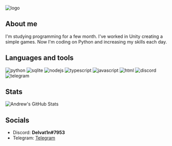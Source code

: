 ![logo](https://github.com/andrewchokh/andrewchokh/assets/logo.jpg)

## **About me**
I'm studying programming for a few month. I've worked in Unity creating a simple games. Now I'm coding on Python and increasing my skills each day.

## **Languages and tools**
![python](https://img.shields.io/badge/Python-3B6E97?style=flat&logo=python&logoColor=FFFFFF)
![sqlite](https://img.shields.io/badge/SQLite-1580C9?style=flat&logo=sqlite&logoColor=FFFFFF)
![nodejs](https://img.shields.io/badge/Node%20JS-43853D?style=flat&logo=node.js&logoColor=FFFFFF)
![typescript](https://img.shields.io/badge/TypeScript-235A96?style=flat&logo=typescript&logoColor=FFFFFF)
![javascript](https://img.shields.io/badge/JavaScript-EDB200?style=flat&logo=javascript&logoColor=FFFFFF)
![html](https://img.shields.io/badge/HTML-D24723?style=flat&logo=html5&logoColor=FFFFFF)
![discord](https://img.shields.io/badge/Discord-383A4D?style=flat&logo=discord&logoColor=FFFFFF)
![telegram](https://img.shields.io/badge/Telegram-424455?style=flat&logo=telegram&logoColor=FFFFFF)

## **Stats**
![Andrew's GitHub Stats](https://github-readme-stats.vercel.app/api?username=andrewchokh&show_icons=true?&theme=dark&count_private=true)

## **Socials**
- Discord: **Delvat1n#7953**
- Telegram: [Telegram](https://t.me/andrewchokh)
